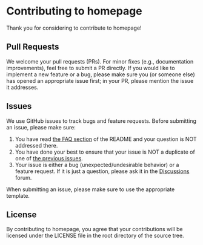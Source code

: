 # Contributing to homepage
Thank you for considering to contribute to homepage!


## Pull Requests
We welcome your pull requests (PRs).
For minor fixes (e.g., documentation improvements), feel free to submit a PR directly.
If you would like to implement a new feature or a bug, please make sure you (or someone else) has opened an appropriate issue first; in your PR, please mention the issue it addresses.


## Issues
We use GitHub issues to track bugs and feature requests.
Before submitting an issue, please make sure:

1. You have read [the FAQ section](https://github.com/Zebiao1998/homepage#faq) of the README and your question is NOT addressed there.
2. You have done your best to ensure that your issue is NOT a duplicate of one of [the previous issues](https://github.com/Zebiao1998/homepage/issues).
3. Your issue is either a bug (unexpected/undesirable behavior) or a feature request.
If it is just a question, please ask it in the [Discussions](https://github.com/Zebiao1998/homepage/discussions) forum.

When submitting an issue, please make sure to use the appropriate template.


## License
By contributing to homepage, you agree that your contributions will be licensed
under the LICENSE file in the root directory of the source tree.

